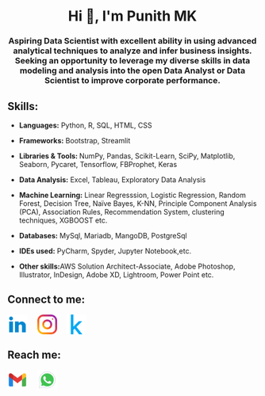 <h1 align="center">Hi 👋, I'm Punith MK</h1>
<h3 align="center">Aspiring Data Scientist with excellent ability in using advanced analytical techniques to analyze and infer business insights. Seeking an opportunity to leverage my diverse skills in data modeling and analysis into the open Data Analyst or Data Scientist to improve corporate performance.</h3>

## Skills:
- <strong>Languages:</strong> Python, R, SQL, HTML, CSS

- <strong>Frameworks:</strong> Bootstrap, Streamlit

- <strong>Libraries & Tools: </strong> NumPy, Pandas, Scikit-Learn, SciPy, Matplotlib, Seaborn, Pycaret, Tensorflow, FBProphet, Keras

- <strong>Data Analysis:</strong> Excel, Tableau, Exploratory Data Analysis

- <strong>Machine Learning:</strong> Linear Regresssion, Logistic Regression, Random Forest, Decision Tree, Naïve Bayes, K-NN, Principle Component Analysis (PCA), Association Rules, Recommendation System, clustering techniques, XGBOOST etc.

- <strong>Databases:</strong> MySql, Mariadb, MangoDB, PostgreSql

- <strong>IDEs used:</strong> PyCharm, Spyder, Jupyter Notebook,etc.

- <strong>Other skills:</strong>AWS Solution Architect-Associate, Adobe Photoshop, Illustrator, InDesign, Adobe XD, Lightroom, Power Point etc.

<h2 align="left">Connect to me:</h2>
<p align="left">
<a href="https://www.linkedin.com/in/punithmadaiahkumar/" target="blank"><img align="center" src="https://github.com/punithmadaiahkumar/punithmadaiahkumar/blob/main/icons/linkedin.png" alt="punith_gowda35" height="40" width="40" /></a> &nbsp; &nbsp;
  <a href="https://instagram.com/punith_gowda35" target="blank"><img align="center" src="https://github.com/punithmadaiahkumar/punithmadaiahkumar/blob/main/icons/instagram1.svg" alt="punith_gowda35" height="40" width="40" /></a> &nbsp; &nbsp;
  <a href="https://www.kaggle.com/punithgowdaa" target="blank"><img align="center" src="https://github.com/punithmadaiahkumar/punithmadaiahkumar/blob/main/icons/kaggle1.svg" alt="punith_gowda35" height="40" width="40" /></a>
</p>

<h2 align="left">Reach me:</h2>
<p align="left">
<a href="mailto:punithmadaiahkumar@gmail.com" target="blank"><img align="center" src="https://github.com/punithmadaiahkumar/punithmadaiahkumar/blob/main/icons/gmail.png" alt="punith_gowda35" height="40" width="40" /></a> &nbsp; &nbsp;
<a href="https://api.whatsapp.com/send/?phone=918183040270&text&app_absent=0" target="blank"><img align="center" src="https://github.com/punithmadaiahkumar/punithmadaiahkumar/blob/main/icons/whatsapp.png" alt="punith_gowda35" height="40" width="40" /></a>
</p>




